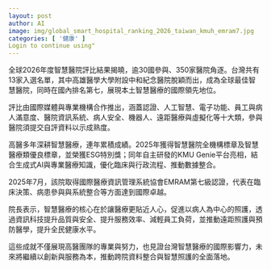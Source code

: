 ```yaml
---
layout: post
author: AI
image: img/global_smart_hospital_ranking_2026_taiwan_kmuh_emram7.jpg
categories: [ '健康' ]
Login to continue using"
---
```

全球2026年度智慧醫院評比結果揭曉，逾30國參與、350家醫院角逐。台灣共有13家入選名單，其中高雄醫學大學附設中和紀念醫院脫穎而出，成為全球最佳智慧醫院，同時在國內排名第七，展現本土智慧醫療的國際領先地位。

評比由國際媒體與專業機構合作推出，涵蓋認證、人工智慧、電子功能、員工與病人滿意度、醫院資訊系統、病人安全、機器人、遠距醫療與虛擬化等十大類，參與醫院須提交自評資料以示成熟度。

高醫多年深耕智慧醫療，連年累積成績。2025年獲得智慧醫院全機構標章及智慧醫療類優良標章，並榮獲ESG特別獎；同年自主研發的KMU Genie平台亮相，結合生成式AI與專業醫療知識，優化臨床與行政流程、推動數據整合。

2025年7月，該院取得國際醫療資訊管理系統協會EMRAM第七級認證，代表在臨床決策、病患參與與系統整合等方面達到國際卓越。

院長表示，智慧醫療的核心在於讓醫療更貼近人心，促進以病人為中心的照護，透過資訊科技提升品質與安全、提升服務效率、減輕員工負荷，並推動遠距照護與預防醫學，提升全民健康水平。

這些成就不僅展現高醫團隊的專業與努力，也見證台灣智慧醫療的國際影響力，未來將繼續以創新與服務為本，推動跨院資料整合與智慧照護的全面落地。